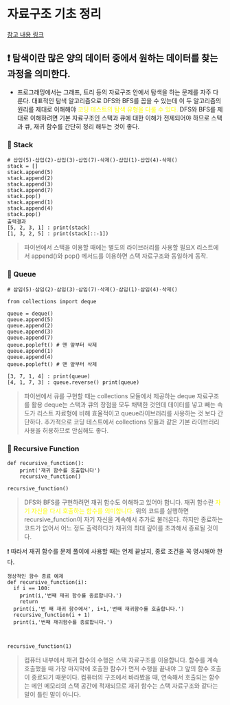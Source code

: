 # 자료구조 기초 정리

[참고 내용 링크](https://youtube.com/playlist?list=PLRx0vPvlEmdAghTr5mXQxGpHjWqSz0dgC)<br>

## ❗️ 탐색이란 많은 양의 데이터 중에서 원하는 데이터를 찾는 과정을 의미한다.

- 프로그래밍에서는 그래프, 트리 등의 자료구조 안에서 탐색을 하는 문제를 자주 다룬다. 대표적인 탐색 알고리즘으로 DFS와 BFS를 꼽을 수 있는데 이 두 알고리즘의 원리를 제대로 이해해야 <span style="color:yellow"> 코딩 테스트의 탐색 유형을 다룰 수 있다.</span> DFS와 BFS를 제대로 이해하려면 기본 자료구조인 스택과 큐에 대한 이해가 전제되어야 하므로 스택과 큐, 재귀 함수를 간단히 정리 해두는 것이 좋다.

### 🎈 Stack

```
# 삽입(5)-삽입(2)-삽입(3)-삽입(7)-삭제()-삽입(1)-삽입(4)-삭제()
stack = []
stack.append(5)
stack.append(2)
stack.append(3)
stack.append(7)
stack.pop()
stack.append(1)
stack.append(4)
stack.pop()
출력결과
[5, 2, 3, 1] : print(stack)
[1, 3, 2, 5] : print(stack[::-1])
```

> 파이썬에서 스택을 이용할 때에는 별도의 라이브러리를 사용할 필요X 리스트에서 append()와 pop() 메서드를 이용하면 스택 자료구조와 동일하게 동작.

### 🎈 Queue

```
# 삽입(5)-삽입(2)-삽입(3)-삽입(7)-삭제()-삽입(1)-삽입(4)-삭제()

from collections import deque

queue = deque()
queue.append(5)
queue.append(2)
queue.append(3)
queue.append(7)
queue.popleft() # 맨 앞부터 삭제
queue.append(1)
queue.append(4)
queue.popleft() # 맨 앞부터 삭제

[3, 7, 1, 4] : print(queue)
[4, 1, 7, 3] : queue.reverse() print(queue)
```

> 파이썬에서 큐를 구현할 때는 collections 모듈에서 제공하는 deque 자료구조를 활용
> deque는 스택과 큐의 장점을 모두 채택한 것인데 데이터를 넣고 빼는 속도가 리스트 자료형에 비해 효율적이고 queue라이브러리를 사용하는 것 보다 간단하다. 추가적으로 코딩 테스트에서 collections 모듈과 같은 기본 라이브러리 사용을 허용하므로 안심해도 좋다.

### 🎈 Recursive Function

```
def recursive_function():
    print('재귀 함수를 호출합니다')
    recursive_function()

recursive_function()
```

> DFS와 BFS를 구현하려면 재귀 함수도 이해하고 있어야 합니다. 재귀 함수란 <span style="color:yellow">자기 자신을 다시 호출하는 함수를 의미합니다.</span> 위의 코드를 실행하면 recursive_function이 자기 자신을 계속해서 추가로 불러온다. 하지만 종료하는 코드가 없어서 어느 정도 출력하다가 재귀의 최대 깊이를 초과해서 종료될 것이다.

❗️ 따라서 재귀 함수를 문제 풀이에 사용할 때는 언제 끝날지, 종료 조건을 꼭 명시해야 한다.

```
정상적인 함수 종료 예제
def recursive_function(i):
  if i == 100:
    print(i,'번째 재귀 함수를 종료합니다.')
    return
  print(i,'번 째 재귀 함수에서', i+1,'번째 재귀함수를 호출합니다.')
  recursive_function(i + 1)
  print(i,'번째 재귀함수를 종료합니다.')



recursive_function(1)
```

> 컴퓨터 내부에서 재귀 함수의 수행은 스택 자료구조를 이용합니다. 함수를 계속 호출했을 때 가장 마지막에 호출한 함수가 먼저 수행을 끝내야 그 앞의 함수 호출이 종료되기 때문이다. 컴퓨터의 구조에서 바라봤을 때, 연속해서 호출되는 함수는 메인 메모리의 스택 공간에 적재되므로 재귀 함수는 스택 자료구조와 같다는 말이 틀린 말이 아니다.
